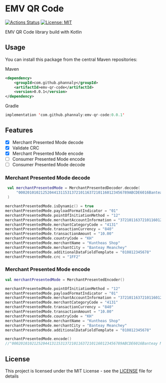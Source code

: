# EMV QR Code
[![Actions Status](https://github.com/phannaly/emv-qr-code/workflows/Build%20and%20test/badge.svg)](https://github.com/phannaly/emv-qr-code/actions)
[![License: MIT](https://img.shields.io/badge/License-MIT-yellow.svg)](https://opensource.org/licenses/MIT)


EMV QR Code library build with Kotlin 

## Usage

You can install this package from the central Maven repositories:

Maven
```xml
<dependency>
    <groupId>com.github.phannaly</groupId>
    <artifactId>emv-qr-code</artifactId>
    <version>0.0.1</version>
</dependency>
```

Gradle
```kotlin
implementation 'com.github.phannaly:emv-qr-code:0.0.1'
```

## Features

- [x] Merchant Presented Mode decode
- [x] Validate CRC
- [x] Merchant Presented Mode encode
- [ ] Consumer Presented Mode encode
- [ ] Consumer Presented Mode decode

### Merchant Presented Mode decode

```kotlin
 val merchantPresentedMode = MerchantPresentedDecoder.decode(
     "00020101021252044131153137210116372101160123456789ABCDE6016Banteay Meanchey5913Kuntheas Shop5802KH540510.005303840621201081234567863041FF2"
 )

merchantPresentedMode.isDynamic() = true
merchantPresentedMode.payloadFormatIndicator = "01"
merchantPresentedMode.pointOfInitiationMethod = "12"
merchantPresentedMode.merchantAccountInformation = "37210116372101160123456789ABCDE"
merchantPresentedMode.merchantCategoryCode = "4131"
merchantPresentedMode.transactionCurrency = "840"
merchantPresentedMode.transactionAmount = "10.00"
merchantPresentedMode.countryCode = "KH"
merchantPresentedMode.merchantName = "Kuntheas Shop"
merchantPresentedMode.merchantCity = "Banteay Meanchey"
merchantPresentedMode.additionalDataFieldTemplate = "010812345678"
merchantPresentedMode.crc = "1FF2"
```

### Merchant Presented Mode encode

```kotlin
val merchantPresentedMode = MerchantPresentedEncoder()

merchantPresentedMode.pointOfInitiationMethod = "12"
merchantPresentedMode.payloadFormatIndicator = "01"
merchantPresentedMode.merchantAccountInformation = "37210116372101160123456789ABCDE"
merchantPresentedMode.merchantCategoryCode = "4131"
merchantPresentedMode.transactionCurrency = "840"
merchantPresentedMode.transactionAmount = "10.00"
merchantPresentedMode.countryCode = "KH"
merchantPresentedMode.merchantName = "Kuntheas Shop"
merchantPresentedMode.merchantCity = "Banteay Meanchey"
merchantPresentedMode.additionalDataFieldTemplate = "010812345678"

merchantPresentedMode.encode()
//"00020101021252044131153137210116372101160123456789ABCDE6016Banteay Meanchey5913Kuntheas Shop5802KH540510.005303840621201081234567863041FF2"

```

## License

This project is licensed under the MIT License - see the [LICENSE](LICENSE) file for details